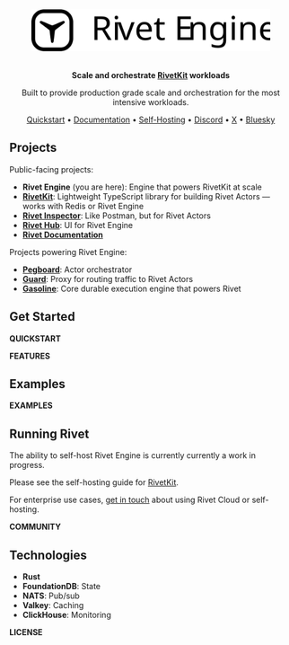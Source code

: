 <div align="center">
  <a href="https://rivet.gg">
    <picture>
      <source media="(prefers-color-scheme: dark)" srcset="./.github/media/icon-text-white.svg" alt="Rivet">
      <img src="./.github/media/icon-text-black.svg" alt="Rivet" height="75">
    </picture>
  </a>
  <br/>
  <br/>
  <p><b>Scale and orchestrate <a href="https://github.com/rivet-gg/rivetkit">RivetKit</a> workloads</b></p>
  <p>
    Built to provide production grade scale and orchestration for the most intensive workloads.
  </p>
  <p>
    <a href="https://rivet.gg/docs/actors/quickstart">Quickstart</a> •
    <a href="https://rivet.gg/docs/actors">Documentation</a> •
    <a href="https://rivet.gg/docs/general/self-hosting">Self-Hosting</a> •
    <a href="https://rivet.gg/discord">Discord</a> •
    <a href="https://x.com/rivet_gg">X</a> •
    <a href="https://bsky.app/profile/rivet.gg">Bluesky</a>
  </p>
  <!--<p>
    <a href="https://github.com/rivet-gg/rivet/discussions"><img alt="GitHub Discussions" src="https://img.shields.io/github/discussions/rivet-gg/rivet?logo=github&logoColor=fff"></a>
    <a href="https://rivet.gg/discord"><img alt="Discord" src="https://img.shields.io/discord/822914074136018994?color=7389D8&label&logo=discord&logoColor=ffffff"/></a>
    <a href="https://twitter.com/rivet_gg"><img src="https://img.shields.io/twitter/follow/rivet_gg" alt="Rivet Twitter" /></a>
    <a href="https://bsky.app/profile/rivet.gg"><img src="https://img.shields.io/badge/Follow%20%40rivet.gg-4C1?color=0285FF&logo=bluesky&logoColor=ffffff" alt="Rivet Bluesky" /></a>
    <a href="/LICENSE"><img alt="License Apache-2.0" src="https://img.shields.io/github/license/rivet-gg/rivet?logo=open-source-initiative&logoColor=white"></a>
  </p>-->
</div>

## Projects

Public-facing projects:

- **Rivet Engine** (you are here): Engine that powers RivetKit at scale
- **[RivetKit](https://github.com/rivet-gg/rivetkit)**: Lightweight TypeScript library for building Rivet Actors — works with Redis or Rivet Engine
- **[Rivet Inspector](/frontend/apps/studio)**: Like Postman, but for Rivet Actors
- **[Rivet Hub](/frontend/apps/hub)**: UI for Rivet Engine
- **[Rivet Documentation](/site/src/content/docs)**

Projects powering Rivet Engine:

- **[Pegboard](packages/services/pegboard/)**: Actor orchestrator
- **[Guard](packages/core/guard/)**: Proxy for routing traffic to Rivet Actors
- **[Gasoline](packages/common/gasoline/)**: Core durable execution engine that powers Rivet

## Get Started

__QUICKSTART__

__FEATURES__

## Examples

__EXAMPLES__

## Running Rivet

The ability to self-host Rivet Engine is currently currently a work in progress.

Please see the self-hosting guide for [RivetKit](https://www.rivet.gg/docs/general/self-hosting/).

For enterprise use cases, [get in touch](https://rivet.gg/sales) about using Rivet Cloud or self-hosting.

__COMMUNITY__

## Technologies

-   **Rust**
-   **FoundationDB**: State
-   **NATS**: Pub/sub
-   **Valkey**: Caching
-   **ClickHouse**: Monitoring

__LICENSE__

